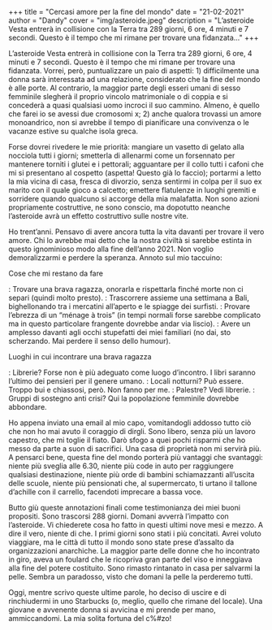+++
title = "Cercasi amore per la fine del mondo"
date = "21-02-2021"
author = "Dandy"
cover = "img/asteroide.jpeg"
description = "L’asteroide Vesta entrerà in collisione con la Terra tra 289 giorni, 6 ore, 4 minuti e 7 secondi. Questo è il tempo che mi rimane per trovare una fidanzata..."
+++

L’asteroide Vesta entrerà in collisione con la Terra tra 289 giorni, 6 ore, 4 minuti e 7 secondi. Questo è il tempo che mi rimane per trovare una fidanzata. Vorrei, però, puntualizzare un paio di aspetti: 1) difficilmente una donna sarà interessata ad una relazione, considerato che la fine del mondo è alle porte. Al contrario, la maggior parte degli esseri umani di sesso femminile slegherà il proprio vincolo matrimoniale o di coppia e si concederà a quasi qualsiasi uomo incroci il suo cammino. Almeno, è quello che farei io se avessi due cromosomi x; 2) anche qualora trovassi un amore monoandrico, non si avrebbe il tempo di pianificare una convivenza o le vacanze estive su qualche isola greca.

Forse dovrei rivedere le mie priorità: mangiare un vasetto di gelato alla nocciola tutti i giorni; smetterla di allenarmi come un forsennato per mantenere torniti i glutei e i pettorali; agguantare per il collo tutti i cafoni che mi si presentano al cospetto (aspetta! Questo già lo faccio); portarmi a letto la mia vicina di casa, fresca di divorzio, senza sentirmi in colpa per il suo ex marito con il quale gioco a calcetto; emettere flatulenze in luoghi gremiti e sorridere quando qualcuno si accorge della mia malafatta. Non sono azioni propriamente costruttive, ne sono conscio, ma dopotutto neanche l’asteroide avrà un effetto costruttivo sulle nostre vite.

Ho trent’anni. Pensavo di avere ancora tutta la vita davanti per trovare il vero amore. Chi lo avrebbe mai detto che la nostra civiltà si sarebbe estinta in questo ignominioso modo alla fine dell’anno 2021. Non voglio demoralizzarmi e perdere la speranza. Annoto sul mio taccuino:

Cose che mi restano da fare

: Trovare una brava ragazza, onorarla e rispettarla finché morte non ci separi (quindi molto presto).
: Trascorrere assieme una settimana a Bali, bighellonando tra i mercatini all’aperto e le spiagge dei surfisti.
: Provare l’ebrezza di un “ménage à trois” (in tempi normali forse sarebbe complicato ma in questo particolare frangente dovrebbe andar via liscio).
: Avere un amplesso davanti agli occhi stupefatti dei miei familiari (no dai, sto scherzando. Mai perdere il senso dello humour).

Luoghi in cui incontrare una brava ragazza

: Librerie? Forse non è più adeguato come luogo d’incontro. I libri saranno l’ultimo dei pensieri per il genere umano.
: Locali notturni? Può essere. Troppo bui e chiassosi, però. Non fanno per me.
: Palestre? Vedi librerie.
: Gruppi di sostegno anti crisi? Qui la popolazione femminile dovrebbe abbondare.

Ho appena inviato una email al mio capo, vomitandogli addosso tutto ciò che non ho mai avuto il coraggio di dirgli. Sono libero, senza più un lavoro capestro, che mi toglie il fiato. Darò sfogo a quei pochi risparmi che ho messo da parte a suon di sacrifici. Una casa di proprietà non mi servirà più. A pensarci bene, questa fine del mondo porterà più vantaggi che svantaggi: niente più sveglia alle 6.30, niente più code in auto per raggiungere qualsiasi destinazione, niente più orde di bambini schiamazzanti all’uscita delle scuole, niente più pensionati che, al supermercato, ti urtano il tallone d’achille con il carrello, facendoti imprecare a bassa voce.

Butto giù queste annotazioni finali come testimonianza dei miei buoni propositi. Sono trascorsi 288 giorni. Domani avverrà l’impatto con l’asteroide. Vi chiederete cosa ho fatto in questi ultimi nove mesi e mezzo. A dire il vero, niente di che. I primi giorni sono stati i più concitati. Avrei voluto viaggiare, ma le città di tutto il mondo sono state prese d’assalto da organizzazioni anarchiche. La maggior parte delle donne che ho incontrato in giro, aveva un foulard che le ricopriva gran parte del viso e inneggiava alla fine del potere costituito. Sono rimasto rintanato in casa per salvarmi la pelle. Sembra un paradosso, visto che domani la pelle la perderemo tutti.

Oggi, mentre scrivo queste ultime parole, ho deciso di uscire e di rinchiudermi in uno Starbucks (o, meglio, quello che rimane del locale). Una giovane e avvenente donna si avvicina e mi prende per mano, ammiccandomi. La mia solita fortuna del c%#zo!

